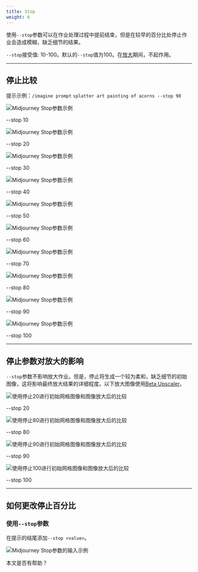 ```yaml
---
title: Stop
weight: 6
---
```

使用`--stop`参数可以在作业处理过程中提前结束，但是在较早的百分比处停止作业会造成模糊，缺乏细节的结果。

`--stop`接受值: 10-100。默认的`--stop`值为100。在[放大](https://docs.midjourney.com/upscalers)期间，不起作用。

---

## 停止比较

提示示例：`/imagine prompt` `splatter art painting of acorns --stop 90`

![Midjourney Stop参数示例](https://cdn.document360.io/3040c2b6-fead-4744-a3a9-d56d621c6c7e/Images/Documentation/MJ_Stop_10.png)

\--stop 10

![Midjourney Stop参数示例](https://cdn.document360.io/3040c2b6-fead-4744-a3a9-d56d621c6c7e/Images/Documentation/MJ_Stop_20.png)

\--stop 20

![Midjourney Stop参数示例](https://cdn.document360.io/3040c2b6-fead-4744-a3a9-d56d621c6c7e/Images/Documentation/MJ_Stop_30.png)

\--stop 30

![Midjourney Stop参数示例](https://cdn.document360.io/3040c2b6-fead-4744-a3a9-d56d621c6c7e/Images/Documentation/MJ_Stop_40.png)

\--stop 40

![Midjourney Stop参数示例](https://cdn.document360.io/3040c2b6-fead-4744-a3a9-d56d621c6c7e/Images/Documentation/MJ_Stop_50.png)

\--stop 50

![Midjourney Stop参数示例](https://cdn.document360.io/3040c2b6-fead-4744-a3a9-d56d621c6c7e/Images/Documentation/MJ_Stop_60.png)

\--stop 60

![Midjourney Stop参数示例](https://cdn.document360.io/3040c2b6-fead-4744-a3a9-d56d621c6c7e/Images/Documentation/MJ_Stop_70.png)

\--stop 70

![Midjourney Stop参数示例](https://cdn.document360.io/3040c2b6-fead-4744-a3a9-d56d621c6c7e/Images/Documentation/MJ_Stop_80.png)

\--stop 80

![Midjourney Stop参数示例](https://cdn.document360.io/3040c2b6-fead-4744-a3a9-d56d621c6c7e/Images/Documentation/MJ_Stop_90.png)

\--stop 90

![Midjourney Stop参数示例](https://cdn.document360.io/3040c2b6-fead-4744-a3a9-d56d621c6c7e/Images/Documentation/MJ_stop_100.png)

\--stop 100

---

## 停止参数对放大的影响

`--stop`参数不影响放大作业。但是，停止将生成一个较为柔和，缺乏细节的初始图像，这将影响最终放大结果的详细程度。以下放大图像使用[Beta Upscaler](https://docs.midjourney.com/v1/docs/upscalers)。

![使用停止20进行初始网格图像和图像放大后的比较](https://cdn.document360.io/3040c2b6-fead-4744-a3a9-d56d621c6c7e/Images/Documentation/MJ_Stop_Up_20.png)

\--stop 20

![使用停止80进行初始网格图像和图像放大后的比较](https://cdn.document360.io/3040c2b6-fead-4744-a3a9-d56d621c6c7e/Images/Documentation/MJ_Stop_Up_80.png)

\--stop 80

![使用停止90进行初始网格图像和图像放大后的比较](https://cdn.document360.io/3040c2b6-fead-4744-a3a9-d56d621c6c7e/Images/Documentation/MJ_Stop_Up_90.png)

\--stop 90

![使用停止100进行初始网格图像和图像放大后的比较](https://cdn.document360.io/3040c2b6-fead-4744-a3a9-d56d621c6c7e/Images/Documentation/MJ_Stop_Up_100.png)

\--stop 100

---

## 如何更改停止百分比

### 使用`--stop`参数

在提示的结尾添加`--stop <value>`。

![Midjourney Stop参数的输入示例](https://cdn.document360.io/3040c2b6-fead-4744-a3a9-d56d621c6c7e/Images/Documentation/MJ_Parameter_Stop.gif)



本文是否有帮助？